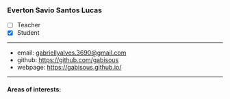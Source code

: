 ### Everton Savio Santos Lucas  
- [ ] Teacher  
- [x] Student  
---  
* email: gabriellyalves.3690@gmail.com 
* github: https://github.com/gabisous 
* webpage: https://gabisous.github.io/
--- 
#### Areas of interests: 
```
```
